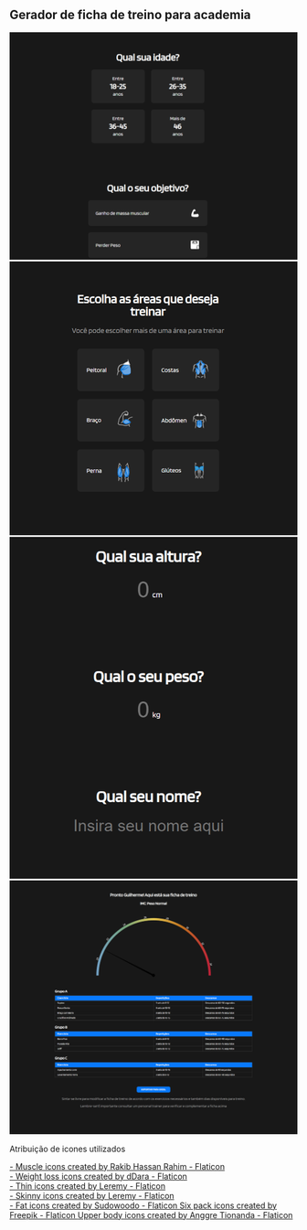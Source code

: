 ## Gerador de ficha de treino para academia

<img src="imgs/print1.png"/>
<img src="imgs/print2.png"/>
<img src="imgs/print3.png"/>
<img src="imgs/print4.png"/>

Atribuição de icones utilizados

<a href="https://www.flaticon.com/free-icons/muscle" title="muscle icons">
    - Muscle icons created by Rakib Hassan Rahim - Flaticon
</a>
<br>
<a href="https://www.flaticon.com/free-icons/weight-loss" title="weight loss icons">
    - Weight loss icons created by dDara - Flaticon
</a>
<br>
<a href="https://www.flaticon.com/free-icons/thin" title="thin icons">
    - Thin icons created by Leremy - Flaticon
</a>
<br>
<a href="https://www.flaticon.com/free-icons/skinny" title="skinny icons">
    - Skinny icons created by Leremy - Flaticon
</a>
<br>
<a href="https://www.flaticon.com/free-icons/fat" title="fat icons">
    - Fat icons created by Sudowoodo - Flaticon
</a>
<a href="https://www.flaticon.com/free-icons/six-pack" title="six pack icons">
    Six pack icons created by Freepik - Flaticon
</a>
<a href="https://www.flaticon.com/free-icons/upper-body" title="upper body icons">
    Upper body icons created by Anggre Tionanda - Flaticon
</a>
